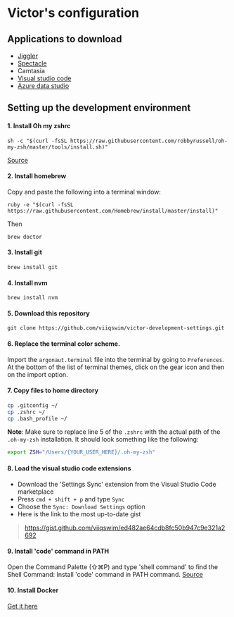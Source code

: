 # Victor's configuration


## Applications to download

- [Jiggler](https://www.sticksoftware.com/software/Jiggler.html)
- [Spectacle](https://www.spectacleapp.com/)
- Camtasia
- [Visual studio code](https://code.visualstudio.com/download)
- [Azure data studio](https://docs.microsoft.com/en-us/sql/azure-data-studio/download?view=sql-server-2017)

## Setting up the development environment


#### 1. Install Oh my zshrc

```
sh -c "$(curl -fsSL https://raw.githubusercontent.com/robbyrussell/oh-my-zsh/master/tools/install.sh)"
```
[Source](https://github.com/robbyrussell/oh-my-zsh#via-curl)

#### 2. Install homebrew

Copy and paste the following into a terminal window:
```
ruby -e "$(curl -fsSL https://raw.githubusercontent.com/Homebrew/install/master/install)"
```
Then
```
brew doctor
```

#### 3. Install git

```
brew install git
```

#### 4. Install nvm

```
brew install nvm
```

#### 5. Download this repository

```
git clone https://github.com/viiqswim/victor-development-settings.git
```

#### 6. Replace the terminal color scheme.

Import the `argonaut.terminal` file into the terminal by going to `Preferences`. At the bottom of the list of terminal themes, click on the gear icon and then on the import option.

#### 7. Copy files to home directory

```bash
cp .gitconfig ~/
cp .zshrc ~/
cp .bash_profile ~/
```

**Note**: Make sure to replace line 5 of the `.zshrc` with the actual path of the `.oh-my-zsh` installation. It should look something like the following:

```bash
export ZSH="/Users/{YOUR_USER_HERE}/.oh-my-zsh"
```

#### 8. Load the visual studio code extensions

- Download the 'Settings Sync' extension from the Visual Studio Code marketplace
- Press `cmd + shift + p` and type `Sync`
- Choose the `Sync: Download Settings` option
- Here is the link to the most up-to-date gist
> https://gist.github.com/viiqswim/ed482ae64cdb8fc50b947c9e321a2692

#### 9. Install 'code' command in PATH

Open the Command Palette (⇧⌘P) and type 'shell command' to find the Shell Command: Install 'code' command in PATH command.
[Source](https://code.visualstudio.com/docs/setup/mac#_launching-from-the-command-line)

#### 10. Install Docker
[Get it here](https://docs.docker.com/docker-for-mac/install/)
